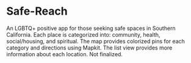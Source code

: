 # Safe-Reach
An LGBTQ+ positive app for those seeking safe spaces in Southern California. Each place is categorized into: community, health, social/housing, and spiritual. The map provides colorized pins for each category and directions using Mapkit. The list view provides more information about each location. Not finalized.  

